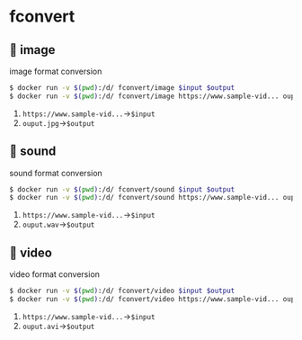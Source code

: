 # fconvert
## :whale: image
image format conversion
```bash
$ docker run -v $(pwd):/d/ fconvert/image $input $output
$ docker run -v $(pwd):/d/ fconvert/image https://www.sample-vid... ouput.jpg
```
1. `https://www.sample-vid...`→`$input`
2. `ouput.jpg`→`$output`
## :whale: sound
sound format conversion
```bash
$ docker run -v $(pwd):/d/ fconvert/sound $input $output
$ docker run -v $(pwd):/d/ fconvert/sound https://www.sample-vid... ouput.wav
```
1. `https://www.sample-vid...`→`$input`
2. `ouput.wav`→`$output`
## :whale: video
video format conversion
```bash
$ docker run -v $(pwd):/d/ fconvert/video $input $output
$ docker run -v $(pwd):/d/ fconvert/video https://www.sample-vid... ouput.avi
```
1. `https://www.sample-vid...`→`$input`
2. `ouput.avi`→`$output`
